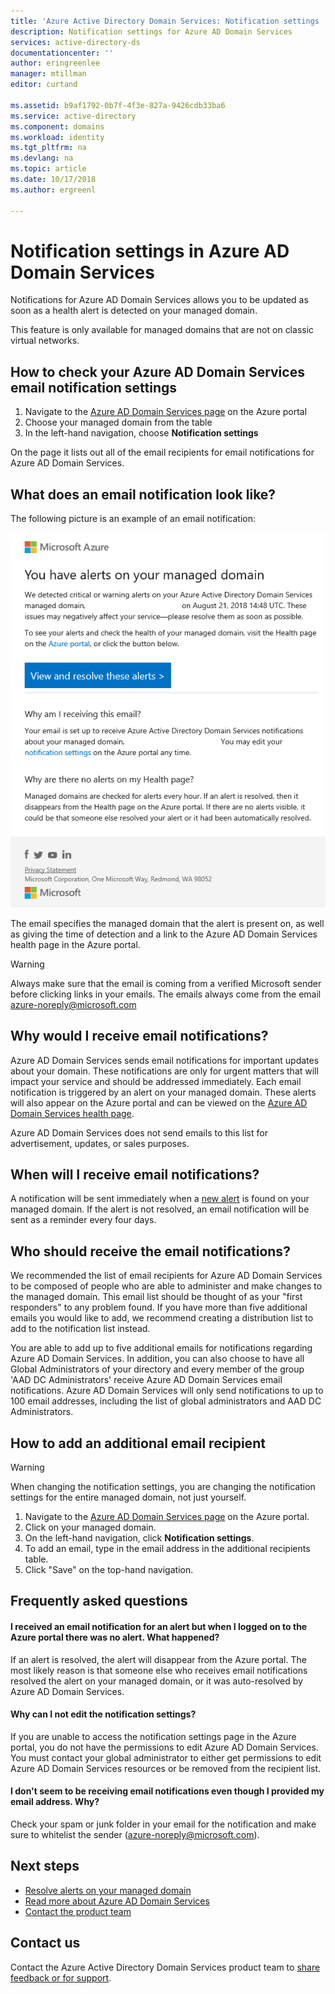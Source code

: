 ```yaml
---
title: 'Azure Active Directory Domain Services: Notification settings | Microsoft Docs'
description: Notification settings for Azure AD Domain Services
services: active-directory-ds
documentationcenter: ''
author: eringreenlee
manager: mtillman
editor: curtand

ms.assetid: b9af1792-0b7f-4f3e-827a-9426cdb33ba6
ms.service: active-directory
ms.component: domains
ms.workload: identity
ms.tgt_pltfrm: na
ms.devlang: na
ms.topic: article
ms.date: 10/17/2018
ms.author: ergreenl

---
```

# Notification settings in Azure AD Domain Services

Notifications for Azure AD Domain Services allows you to be updated as soon as a health alert is detected on your managed domain.  

This feature is only available for managed domains that are not on classic virtual networks.


## How to check your Azure AD Domain Services email notification settings

1. Navigate to the [Azure AD Domain Services page](https://portal.azure.com/#blade/HubsExtension/Resources/resourceType/Microsoft.AAD%2FdomainServices) on the Azure portal
2. Choose your managed domain from the table
3. In the left-hand navigation, choose **Notification settings**

On the page it lists out all of the email recipients for email notifications for Azure AD Domain Services.

## What does an email notification look like?

The following picture is an example of an email notification:

![Example email notification](.\media\active-directory-domain-services-alerts\email-alert.png)

The email specifies the managed domain that the alert is present on, as well as giving the time of detection and a link to the Azure AD Domain Services health page in the Azure portal.

> [!WARNING]
> Always make sure that the email is coming from a verified Microsoft sender before clicking links in your emails. The emails always come from the email azure-noreply@microsoft.com
>


## Why would I receive email notifications?

Azure AD Domain Services sends email notifications for important updates about your domain.  These notifications are only for urgent matters that will impact your service and should be addressed immediately. Each email notification is triggered by an alert on your managed domain. These alerts will also appear on the Azure portal and can be viewed on the [Azure AD Domain Services health page](active-directory-ds-check-health.md).

Azure AD Domain Services does not send emails to this list for advertisement, updates, or sales purposes.

## When will I receive email notifications?

A notification will be sent immediately when a [new alert](active-directory-ds-troubleshoot-alerts.md) is found on your managed domain. If the alert is not resolved, an email notification will be sent as a reminder every four days.

## Who should receive the email notifications?


 We recommended the list of email recipients for Azure AD Domain Services to be composed of people who are able to administer and make changes to the managed domain. This email list should be thought of as your "first responders" to any problem found. If you have more than five additional emails you would like to add, we recommend creating a distribution list to add to the notification list instead.

You are able to add up to five additional emails for notifications regarding Azure AD Domain Services. In addition, you can also choose to have all Global Administrators of your directory and every member of the group 'AAD DC Administrators' receive Azure AD Domain Services email notifications. Azure AD Domain Services will only send notifications to up to 100 email addresses, including the list of global administrators and AAD DC Administrators.


## How to add an additional email recipient

> [!WARNING]
> When changing the notification settings, you are changing the notification settings for the entire managed domain, not just yourself.

1. Navigate to the [Azure AD Domain Services page](https://portal.azure.com/#blade/HubsExtension/Resources/resourceType/Microsoft.AAD%2FdomainServices) on the Azure portal.
2. Click on your managed domain.
3. On the left-hand navigation, click **Notification settings**.
4. To add an email, type in the email address in the additional recipients table.
5. Click "Save" on the top-hand navigation.

## Frequently asked questions

#### I received an email notification for an alert but when I logged on to the Azure portal there was no alert. What happened?

If an alert is resolved, the alert will disappear from the Azure portal. The most likely reason is that someone else who receives email notifications resolved the alert on your managed domain, or it was auto-resolved by Azure AD Domain Services.


#### Why can I not edit the notification settings?

If you are unable to access the notification settings page in the Azure portal, you do not have the permissions to edit Azure AD Domain Services. You must contact your global administrator to either get permissions to edit Azure AD Domain Services resources or be removed from the recipient list.

#### I don't seem to be receiving email notifications even though I provided my email address. Why?

Check your spam or junk folder in your email for the notification and make sure to whitelist the sender (azure-noreply@microsoft.com).

## Next steps
- [Resolve alerts on your managed domain](active-directory-ds-troubleshoot-alerts.md)
- [Read more about Azure AD Domain Services](active-directory-ds-overview.md)
- [Contact the product team](active-directory-ds-contact-us.md)

## Contact us
Contact the Azure Active Directory Domain Services product team to [share feedback or for support](active-directory-ds-contact-us.md).
